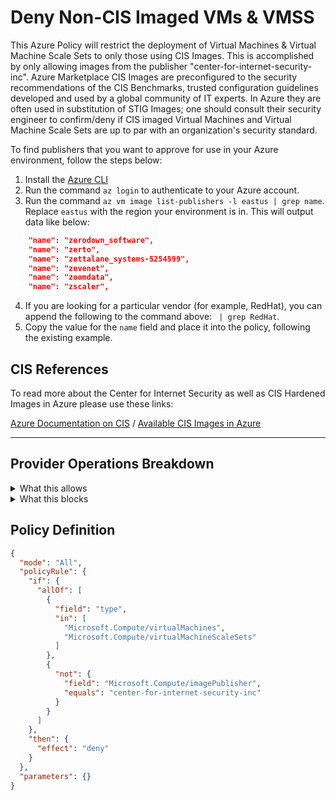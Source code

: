 # Deny Non-CIS Imaged VMs & VMSS

This Azure Policy will restrict the deployment of Virtual Machines & Virtual Machine Scale Sets to only those using CIS Images. This is accomplished by only allowing images from the publisher "center-for-internet-security-inc". Azure Marketplace CIS Images are preconfigured to the security recommendations of the CIS Benchmarks, trusted configuration guidelines developed and used by a global community of IT experts. In Azure they are often used in substitution of STIG Images; one should consult their security engineer to confirm/deny if CIS imaged Virtual Machines and Virtual Machine Scale Sets are up to par with an organization's security standard. 

To find publishers that you want to approve for use in your Azure environment, follow the steps below:

1. Install the [Azure CLI](https://docs.microsoft.com/en-us/cli/azure/install-azure-cli?view=azure-cli-latest)
2. Run the command `az login` to authenticate to your Azure account.
3. Run the command `az vm image list-publishers -l eastus | grep name`. Replace `eastus` with the region your environment is in.
This will output data like below:
```json
    "name": "zerodown_software",
    "name": "zerto",
    "name": "zettalane_systems-5254599",
    "name": "zevenet",
    "name": "zoomdata",
    "name": "zscaler",
```
4. If you are looking for a particular vendor (for example, RedHat), you can append the following to the command above: ` | grep RedHat`.
5. Copy the value for the `name` field and place it into the policy, following the existing example. 

 
## CIS References
   
To read more about the Center for Internet Security as well as CIS Hardened Images in Azure please use these links:

[Azure Documentation on CIS](https://docs.microsoft.com/en-us/microsoft-365/compliance/offering-cis-benchmark?view=o365-worldwide)
/
[Available CIS Images in Azure](https://www.cisecurity.org/cis-hardened-images/microsoft/)


---

## Provider Operations Breakdown

<details>
  <summary>What this allows</summary>

* Microsoft.Compute/virtualMachines
* Microsoft.Compute/virtualMachinesScaleSets
* Microsoft.Compute/imagePublisher if equal "center-for-internet-security-inc"

</details>
<details>
  <summary>What this blocks</summary>

* Images from any other provider other then Center for Internet Security Inc (CIS)


</details>

## Policy Definition

```json
{
  "mode": "All",
  "policyRule": {
    "if": {
      "allOf": [
        {
          "field": "type",
          "in": [
            "Microsoft.Compute/virtualMachines",
            "Microsoft.Compute/virtualMachineScaleSets"
          ]
        },
        {
          "not": {
            "field": "Microsoft.Compute/imagePublisher",
            "equals": "center-for-internet-security-inc"
          }
        }
      ]
    },
    "then": {
      "effect": "deny"
    }
  },
  "parameters": {}
}
```